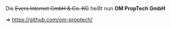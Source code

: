 Die ~~Evers Internet GmbH & Co. KG~~ heißt nun **OM PropTech GmbH**

=> https://github.com/om-proptech/
